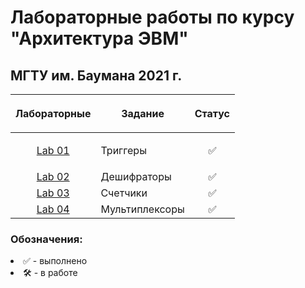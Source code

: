 # Лабораторные работы по курсу "Архитектура ЭВМ"
## МГТУ им. Баумана 2021 г.

| Лабораторные  |     <p align="center">Задание    |      Статус    |
| :-------------: |-------------|:-------------:|
| [Lab 01](https://github.com/DeadlyHunter38/bmstu_sem_4_computer_architecture/tree/master/lab_01)| <p align="left"> Триггеры<p>| ✅
| [Lab 02](https://github.com/DeadlyHunter38/bmstu_sem_4_computer_architecture/tree/master/lab_02)| Дешифраторы | ✅|
| [Lab 03](https://github.com/DeadlyHunter38/bmstu_sem_4_computer_architecture/tree/master/lab_03)| Счетчики | ✅|
| [Lab 04](https://github.com/DeadlyHunter38/bmstu_sem_4_computer_architecture/tree/master/lab_04)| Мультиплексоры | ✅|





### Обозначения:


<li>✅ - выполнено

<li>🛠 - в работе